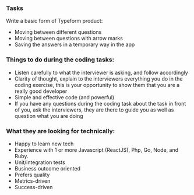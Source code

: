 ### Tasks

Write a basic form of Typeform product:

* Moving between different questions
* Moving between questions with arrow marks
* Saving the answers in a temporary way in the app

### Things to do during the coding tasks: 

* Listen carefully to what the interviewer is asking, and follow accordingly
* Clarity of thought, explain to the interviewers everything you do in the coding exercise, this is your opportunity to show them that you are a really good developer 
* Simple and effective code (and powerful) 
* If you have any questions during the coding task about the task in front of you, ask the interviewers, they are there to guide you as well as question what you are doing 

### What they are looking for technically:

* Happy to learn new tech
* Experience with 1 or more Javascript (ReactJS), Php, Go, Node, and Ruby. 
* Unit/integration tests
* Business outcome oriented
* Prefers quality
* Metrics-driven
* Success-driven 